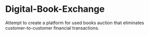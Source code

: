 # Digital-Book-Exchange
Attempt to create a platform for used books auction that eliminates customer-to-customer financial transactions. 
